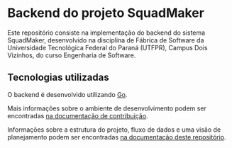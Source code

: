 # Backend do projeto SquadMaker

Este repositório consiste na implementação do backend do sistema SquadMaker, desenvolvido na disciplina de Fábrica de Software da Universidade Tecnológica Federal do Paraná (UTFPR), Campus Dois Vizinhos, do curso Engenharia de Software.

## Tecnologias utilizadas

O backend é desenvolvido utilizando [Go](https://go.dev).

Mais informações sobre o ambiente de desenvolvimento podem ser encontradas [na documentação de contribuição](CONTRIBUTING.md).

Informações sobre a estrutura do projeto, fluxo de dados e uma visão de planejamento podem ser encontradas [na documentação deste repositório](docs/README.md).
